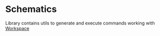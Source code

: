 # Schematics

Library contains utils to generate and execute commands working with [Workspace](https://tinybudgie.github.io/docs/workspace)
